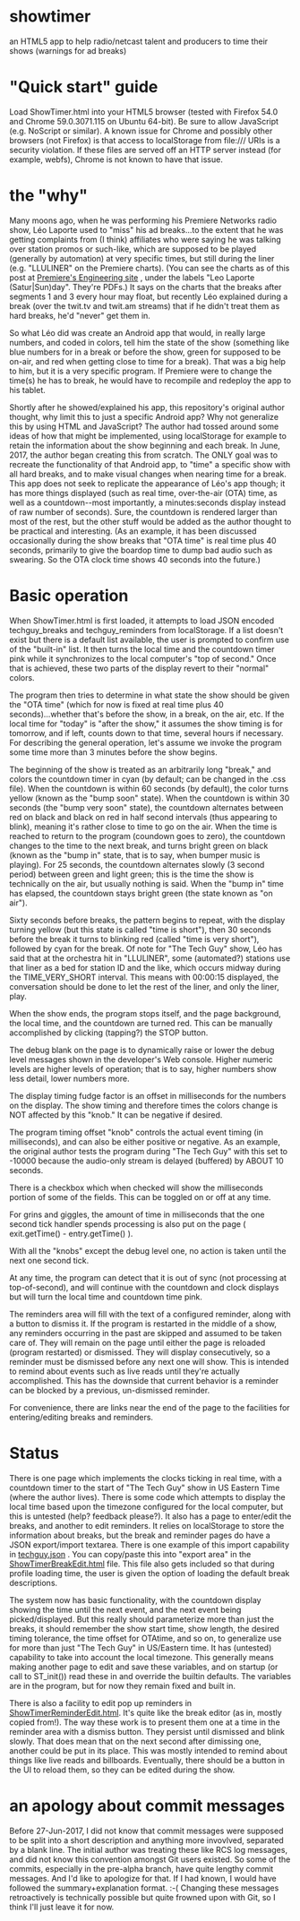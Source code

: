 # showtimer
an HTML5 app to help radio/netcast talent and producers to time their shows (warnings for ad breaks)

# "Quick start" guide

Load ShowTimer.html into your HTML5 browser (tested with Firefox 54.0 and Chrome 59.0.3071.115 on Ubuntu 64-bit). Be sure to allow JavaScript (e.g. NoScript or similar).  A known issue for Chrome and possibly other browsers (not Firefox) is that access to localStorage from file:/// URIs is a security violation.  If these files are served off an HTTP server instead (for example, webfs), Chrome is not known to have that issue.

# the "why"

Many moons ago, when he was performing his Premiere Networks radio show, Léo Laporte used to "miss" his ad breaks...to the extent that he was getting complaints from (I think) affiliates who were saying he was talking over station promos or such-like, which are supposed to be played (generally by automation) at very specific times, but still during the liner (e.g. "LLULINER" on the Premiere charts).  (You can see the charts as of this post at [Premiere's Engineering site](http://engineering.premiereradio.com/files/pages/showclocks.html) , under the labels "Leo Laporte (Satur|Sun)day".  They're PDFs.)  It says on the charts that the breaks after segments 1 and 3 every hour may float, but recently Léo explained during a break (over the twit.tv and twit.am streams) that if he didn't treat them as hard breaks, he'd "never" get them in.

So what Léo did was create an Android app that would, in really large numbers, and coded in colors, tell him the state of the show (something like blue numbers for in a break or before the show, green for supposed to be on-air, and red when getting close to time for a break).  That was a big help to him, but it is a very specific program.  If Premiere were to change the time(s) he has to break, he would have to recompile and redeploy the app to his tablet.

Shortly after he showed/explained his app, this repository's original author thought, why limit this to just a specific Android app?  Why not generalize this by using HTML and JavaScript?  The author had tossed around some ideas of how that might be implemented, using localStorage for example to retain the information about the show beginning and each break.  In June, 2017, the author began creating this from scratch.  The ONLY goal was to recreate the functionality of that Android app, to "time" a specific show with all hard breaks, and to make visual changes when nearing time for a break.  This app does not seek to replicate the appearance of Léo's app though; it has more things displayed (such as real time, over-the-air (OTA) time, as well as a countdown--most importantly, a minutes:seconds display instead of raw number of seconds).  Sure, the countdown is rendered larger than most of the rest, but the other stuff would be added as the author thought to be practical and interesting.  (As an example, it has been discussed occasionally during the show breaks that "OTA time" is real time plus 40 seconds, primarily to give the boardop time to dump bad audio such as swearing.  So the OTA clock time shows 40 seconds into the future.)

# Basic operation

When ShowTimer.html is first loaded, it attempts to load JSON encoded techguy_breaks and techguy_reminders from localStorage.  If a list doesn't exist but there is a default list available, the user is prompted to confirm use of the "built-in" list.  It then turns the local time and the countdown timer pink while it synchronizes to the local computer's "top of second."  Once that is achieved, these two parts of the display revert to their "normal" colors.

The program then tries to determine in what state the show should be given the "OTA time" (which for now is fixed at real time plus 40 seconds)...whether that's before the show, in a break, on the air, etc.  If the local time for "today" is "after the show," it assumes the show timing is for tomorrow, and if left, counts down to that time, several hours if necessary.  For describing the general operation, let's assume we invoke the program some time more than 3 minutes before the show begins.

The beginning of the show is treated as an arbitrarily long "break," and colors the countdown timer in cyan (by default; can be changed in the .css file).  When the countdown is within 60 seconds (by default), the color turns yellow (known as the "bump soon" state).  When the countdown is within 30 seconds (the "bump very soon" state), the countdown alternates between red on black and black on red in half second intervals (thus appearing to blink), meaning it's rather close to time to go on the air.  When the time is reached to return to the program (coundown goes to zero), the countdown changes to the time to the next break, and turns bright green on black (known as the "bump in" state, that is to say, when bumper music is playing).  For 25 seconds, the countdown alternates slowly (3 second period) between green and light green; this is the time the show is technically on the air, but usually nothing is said.  When the "bump in" time has elapsed, the countdown stays bright green (the state known as "on air").

Sixty seconds before breaks, the pattern begins to repeat, with the display turning yellow (but this state is called "time is short"), then 30 seconds before the break it turns to blinking red (called "time is very short"), followed by cyan for the break.  Of note for "The Tech Guy" show, Léo has said that at the orchestra hit in "LLULINER", some (automated?) stations use that liner as a bed for station ID and the like, which occurs midway during the TIME_VERY_SHORT interval.  This means with 00:00:15 displayed, the conversation should be done to let the rest of the liner, and only the liner, play.

When the show ends, the program stops itself, and the page background, the local time, and the countdown are turned red.  This can be manually accomplished by clicking (tapping?) the STOP button.

The debug blank on the page is to dynamically raise or lower the debug level messages shown in the developer's Web console. Higher numeric levels are higher levels of operation; that is to say, higher numbers show less detail, lower numbers more.

The display timing fudge factor is an offset in milliseconds for the numbers on the display.  The show timing and therefore times the colors change is NOT affected by this "knob."  It can be negative if desired.

The program timing offset "knob" controls the actual event timing (in milliseconds), and can also be either positive or negative.  As an example, the original author tests the program during "The Tech Guy" with this set to -10000 because the audio-only stream is delayed (buffered) by ABOUT 10 seconds.

There is a checkbox which when checked will show the milliseconds portion of some of the fields.  This can be toggled on or off at any time.

For grins and giggles, the amount of time in milliseconds that the one second tick handler spends processing is also put on the page ( exit.getTime() - entry.getTime() ).

With all the "knobs" except the debug level one, no action is taken until the next one second tick.

At any time, the program can detect that it is out of sync (not processing at top-of-second), and will continue with the countdown and clock displays but will turn the local time and countdown time pink.

The reminders area will fill with the text of a configured reminder, along with a button to dismiss it.  If the program is restarted in the middle of a show, any reminders occurring in the past are skipped and assumed to be taken care of.  They will remain on the page until either the page is reloaded (program restarted) or dismissed.  They will display consecutively, so a reminder must be dismissed before any next one will show.  This is intended to remind about events such as live reads until they're actually accomplished.  This has the downside that current behavior is a reminder can be blocked by a previous, un-dismissed reminder.

For convenience, there are links near the end of the page to the facilities for entering/editing breaks and reminders.

# Status

There is one page which implements the clocks ticking in real time, with a countdown timer to the start of "The Tech Guy" show in US Eastern Time (where the author lives).  There is some code which attempts to display the local time based upon the timezone configured for the local computer, but this is untested (help?  feedback please?).  It also has a page to enter/edit the breaks, and another to edit reminders.  It relies on localStorage to store the information about breaks, but the break and reminder pages do have a JSON export/import textarea.  There is one example of this import capability in [techguy.json](techguy.json) .  You can copy/paste this into "export area" in the [ShowTimerBreakEdit.html](ShowTimerBreakEdit.html) file.  This file also gets included so that during profile loading time, the user is given the option of loading the default break descriptions.

The system now has basic functionality, with the countdown display showing the time until the next event, and the next event being picked/displayed.  But this really should  parameterize more than just the breaks, it should remember the show start time, show length, the desired timing tolerance, the time offset for OTAtime, and so on, to generalize use for more than just "The Tech Guy" in US/Eastern time.  It has (untested) capability to take into account the local timezone.  This generally means making another page to edit and save these variables, and on startup (or call to ST_init()) read these in and override the builtin defaults.  The variables are in the program, but for now they remain fixed and built in.

There is also a facility to edit pop up reminders in [ShowTimerReminderEdit.html](ShowTimerReminderEdit.html).  It's quite like the break editor (as in, mostly copied from!).  The way these work is to present them one at a time in the reminder area with a dismiss button.  They persist until dismissed and blink slowly.  That does mean that on the next second after dimissing one, another could be put in its place.  This was mostly intended to remind about things like live reads and billboards.  Eventually, there should be a button in the UI to reload them, so they can be edited during the show.

# an apology about commit messages

Before 27-Jun-2017, I did not know that commit messages were supposed to be split into a short description and anything more invovlved, separated by a blank line.  The initial author was treating these like RCS log messages, and did not know this convention amongst Git users existed.  So some of the commits, especially in the pre-alpha branch, have quite lengthy commit messages.  And I'd like to apologize for that.  If I had known, I would have followed the summary+explanation format. :-( Changing these messages retroactively is technically possible but quite frowned upon with Git, so I think I'll just leave it for now.
